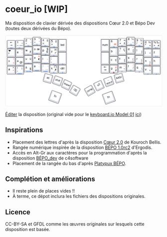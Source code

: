 # coeur_io [WIP]

Ma disposition de clavier dérivée des dispositions Cœur 2.0 et Bépo Dev
(toutes deux dérivées du Bépo).

![Disposition Cœur IO](layouts/coeur_io.png "Aperçu de la disposition Cœur IO")

[Éditer](http://www.keyboard-layout-editor.com/#/gists/33e2a01e37e588a0f53d2e2cf759b048)
la disposition (original vide pour le [keyboard.io Model
01](https://community.keyboard.io/) 
[ici](http://www.keyboard-layout-editor.com/#/gists/db6d73c1cadcd6895bd27486e924ae14))

## Inspirations

- Placement des lettres d'après la disposition [Cœur
    2.0](https://hal.archives-ouvertes.fr/hal-01558613/ "Kouroch Bellis.
    La disposition Coeur 2.0 (ÉWOPY) comme disposition de clavier
    bureautique français : Réponse à l’enquête publique de l’AFNOR pour
    une norme PR NF Z71-300. [Rapport de recherche] AFNOR. 2017.
    <hal-01558613>") de Kouroch Bellis.
- Rangée numérique inspirée de la disposition [BÉPO
  1.0rc2](http://bepo.fr/wiki/Accueil) d'Ergodis.
- Accès en Alt-Gr aux caractères pour la programmation d'après la
  disposition [BÉPO_dev](https://github.com/c4software/bepo_developpeur)
  de c4software
- Placement de la rangée du bas d'après [Platypux
  BÉPO](https://community.keyboard.io/t/share-your-layout/296/25).

## Complétion et améliorations

- Il reste plein de places vides !!
- À terme, ce dépot inclura les fichiers des dispositions originales.

## Licence

CC-BY-SA et GFDL comme les œuvres originales sur lesquels cette
disposition est basée.
